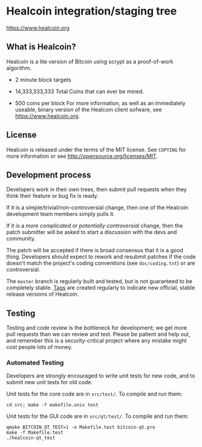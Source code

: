 Healcoin integration/staging tree
================================

https://www.healcoin.org

 

What is Healcoin?
----------------

Healcoin is a lite version of Bitcoin using scrypt as a proof-of-work algorithm.
 - 2 minute block targets
 
 - 14,333,333,333 Total Coins that can ever be mined.
 - 500 coins per block
 For more information, as well as an immediately useable, binary version of
the Healcoin client sofware, see https://www.healcoin.org.

License
-------

Healcoin is released under the terms of the MIT license. See `COPYING` for more
information or see http://opensource.org/licenses/MIT.

Development process
-------------------

Developers work in their own trees, then submit pull requests when they think
their feature or bug fix is ready.

If it is a simple/trivial/non-controversial change, then one of the Healcoin
development team members simply pulls it.

If it is a *more complicated or potentially controversial* change, then the patch
submitter will be asked to start a discussion with the devs and community.

The patch will be accepted if there is broad consensus that it is a good thing.
Developers should expect to rework and resubmit patches if the code doesn't
match the project's coding conventions (see `doc/coding.txt`) or are
controversial.

The `master` branch is regularly built and tested, but is not guaranteed to be
completely stable. [Tags](https://github.com/healcoin-project/healcoin/tags) are created
regularly to indicate new official, stable release versions of Healcoin.

Testing
-------

Testing and code review is the bottleneck for development; we get more pull
requests than we can review and test. Please be patient and help out, and
remember this is a security-critical project where any mistake might cost people
lots of money.

### Automated Testing

Developers are strongly encouraged to write unit tests for new code, and to
submit new unit tests for old code.

Unit tests for the core code are in `src/test/`. To compile and run them:

    cd src; make -f makefile.unix test

Unit tests for the GUI code are in `src/qt/test/`. To compile and run them:

    qmake BITCOIN_QT_TEST=1 -o Makefile.test bitcoin-qt.pro
    make -f Makefile.test
    ./healcoin-qt_test

